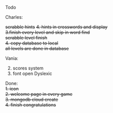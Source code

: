 Todo

Charles:

~~scrabble hints~~
~~4. hints in crosswords and display~~  
~~3.finish every level and skip in word find~~  
~~scrabble level finish~~  
~~4. copy database to local~~  
~~all levels are done in database~~

Vania:

2. scores system
3. font open Dyslexic

Done:  
~~1. icon~~  
~~2. welcome page in every game~~  
~~3. mongodb cloud create~~  
~~4. finish congratulations~~
